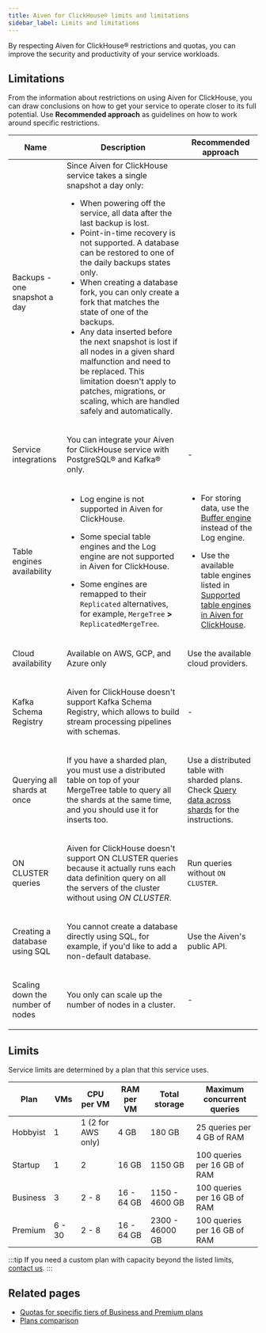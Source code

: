 ```yaml
---
title: Aiven for ClickHouse® limits and limitations
sidebar_label: Limits and limitations
---
```


By respecting Aiven for ClickHouse® restrictions and quotas, you can improve the security and productivity of your service workloads.

## Limitations

From the information about restrictions on using Aiven for ClickHouse,
you can draw conclusions on how to get your service to operate
closer to its full potential. Use **Recommended approach** as guidelines
on how to work around specific restrictions.

<table>
  <colgroup>
    <col />
    <col />
    <col />
  </colgroup>
  <thead>
    <tr>
      <th>Name</th>
      <th>Description</th>
      <th>Recommended approach</th>
    </tr>
  </thead>
  <tbody>
    <tr>
      <td>Backups - one snapshot a day</td>
      <td>
        Since Aiven for ClickHouse service takes a single snapshot a day only:
        <ul>
          <li>When powering off the service, all data after the last backup is lost.</li>
          <li>Point-in-time recovery is not supported. A database can be restored to
            one of the daily backups states only.</li>
            <li>When creating a database fork,
            you can only create a fork that matches the state of one of the backups.</li>
          <li>Any data inserted before the next snapshot is lost if all nodes in a
            given shard malfunction and need to be replaced. This limitation doesn't
            apply to patches, migrations, or scaling, which are handled safely and
            automatically.</li>
        </ul>
      </td>
      <td></td>
    </tr>
    <tr>
      <td>Service integrations</td>
      <td>
        <p>
          You can integrate your Aiven for ClickHouse service with PostgreSQL®
          and Kafka® only.
        </p>
      </td>
      <td><p>-</p></td>
    </tr>
    <tr>
      <td><p>Table engines availability</p></td>
      <td>
        <ul>
          <li><p>Log engine is not supported in Aiven for ClickHouse.</p></li>
          <li>
            <p>
              Some special table engines and the Log engine are not supported in
              Aiven for ClickHouse.
            </p>
          </li>
          <li>
            <p>
              Some engines are remapped to their
              <code>Replicated</code> alternatives, for example,
              <code>MergeTree</code> <strong>&gt;</strong>
              <code>ReplicatedMergeTree</code>.
            </p>
          </li>
        </ul>
      </td>
      <td>
        <ul>
          <li>
            <p>
              For storing data, use the
              <a href="https://clickhouse.com/docs/en/engines/table-engines/special/buffer/">Buffer engine</a>
              instead of the Log engine.
            </p>
          </li>
          <li>
            <p>
              Use the available table engines listed in
              <a href="/docs/products/clickhouse/reference/supported-table-engines"><span>Supported table engines in Aiven for ClickHouse</span></a>.
            </p>
          </li>
        </ul>
      </td>
    </tr>
    <tr>
      <td><p>Cloud availability</p></td>
      <td><p>Available on AWS, GCP, and Azure only</p></td>
      <td><p>Use the available cloud providers.</p></td>
    </tr>
    <tr>
      <td><p>Kafka Schema Registry</p></td>
      <td>
        <p>
          Aiven for ClickHouse doesn't support Kafka Schema Registry, which
          allows to build stream processing pipelines with schemas.
        </p>
      </td>
      <td><p>-</p></td>
    </tr>
    <tr>
      <td><p>Querying all shards at once</p></td>
      <td>
        <p>
          If you have a sharded plan, you must use a distributed table on top of
          your MergeTree table to query all the shards at the same time, and you
          should use it for inserts too.
        </p>
      </td>
      <td>
        <p>
          Use a distributed table with sharded plans. Check
          <a href="/docs/products/clickhouse/howto/use-shards-with-distributed-table"><span>Query data across shards</span></a>
          for the instructions.
        </p>
      </td>
    </tr>
    <tr>
      <td><p>ON CLUSTER queries</p></td>
      <td>
        <p>
          Aiven for ClickHouse doesn't support ON CLUSTER queries because it
          actually runs each data definition query on all the servers of the
          cluster without using <cite>ON CLUSTER</cite>.
        </p>
      </td>
      <td>
        <p>
          Run queries without <code><span>ON</span> <span>CLUSTER</span></code >.
        </p>
      </td>
    </tr>
    <tr>
      <td><p>Creating a database using SQL</p></td>
      <td>
        <p>
          You cannot create a database directly using SQL, for example, if you'd
          like to add a non-default database.
        </p>
      </td>
      <td><p>Use the Aiven's public API.</p></td>
    </tr>
    <tr>
      <td><p>Scaling down the number of nodes</p></td>
      <td><p>You only can scale up the number of nodes in a cluster.</p></td>
      <td><p>-</p></td>
    </tr>
  </tbody>
</table>

## Limits

Service limits are determined by a plan that this service uses.

| Plan     | VMs    | CPU per VM         | RAM per VM | Total storage   | Maximum concurrent queries   |
| -------- | ------ | ------------------ | ---------- | --------------- | ---------------------------- |
| Hobbyist | 1      | 1 (2 for AWS only) | 4 GB       | 180 GB          | 25 queries per 4 GB of RAM   |
| Startup  | 1      | 2                  | 16 GB      | 1150 GB         | 100 queries per 16 GB of RAM |
| Business | 3      | 2 - 8              | 16 - 64 GB | 1150 - 4600 GB  | 100 queries per 16 GB of RAM |
| Premium  | 6 - 30 | 2 - 8              | 16 - 64 GB | 2300 - 46000 GB | 100 queries per 16 GB of RAM |

:::tip
If you need a custom plan with capacity beyond the listed limits,
[contact us](https://aiven.io/contact?department=1306714).
:::

## Related pages

-   [Quotas for specific tiers of Business and Premium plans](https://aiven.io/pricing?tab=plan-pricing&product=clickhouse)
-   [Plans comparison](https://aiven.io/pricing?tab=plan-comparison&product=clickhouse)
